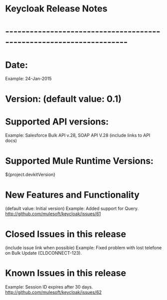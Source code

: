# Keycloak Release Notes
# --------------------------------------------------------------------
# Date: <DD-MMM-YYYY>
Example: 24-Jan-2015
# Version: (default value: 0.1)
# Supported API versions: 
Example: Salesforce Bulk API v.28, SOAP API V.28 (include links to API docs)
# Supported Mule Runtime Versions: 
${project.devkitVersion}
# New Features and Functionality
(default value: Initial version) 
Example: Added support for Query. http://github.com/mulesoft/keycloak/issues/61
# Closed Issues in this release 
(include issue link when possible)
Example: Fixed problem with lost telefone on Bulk Update (CLDCONNECT-123).
# Known Issues in this release
Example: Session ID expires after  30 days. http://github.com/mulesoft/keycloak/issues/62
